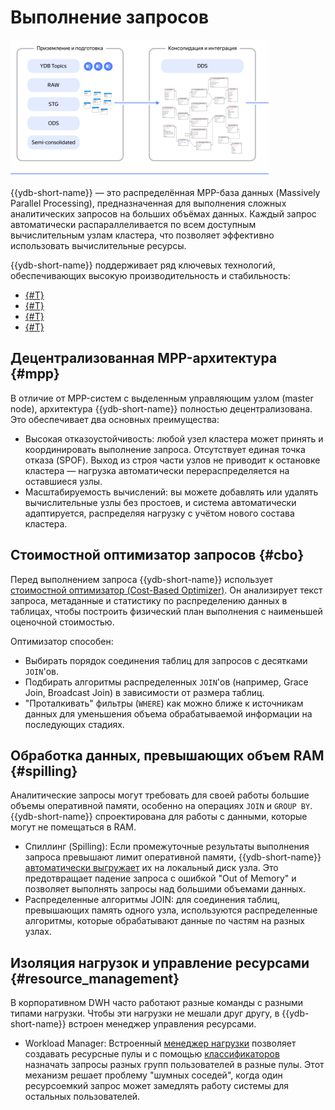 # Выполнение запросов

![](_includes/olap_execution.png)

{{ydb-short-name}} — это распределённая MPP-база данных (Massively Parallel Processing), предназначенная для выполнения сложных аналитических запросов на больших объёмах данных. Каждый запрос автоматически распараллеливается по всем доступным вычислительным узлам кластера, что позволяет эффективно использовать вычислительные ресурсы.

{{ydb-short-name}} поддерживает ряд ключевых технологий, обеспечивающих высокую производительность и стабильность:

- [{#T}](#mpp)
- [{#T}](#cbo)
- [{#T}](#spilling)
- [{#T}](#resource_management)

## Децентрализованная MPP-архитектура {#mpp}

В отличие от MPP-систем с выделенным управляющим узлом (master node), архитектура {{ydb-short-name}} полностью децентрализована. Это обеспечивает два основных преимущества:

- Высокая отказоустойчивость: любой узел кластера может принять и координировать выполнение запроса. Отсутствует единая точка отказа (SPOF). Выход из строя части узлов не приводит к остановке кластера — нагрузка автоматически перераспределяется на оставшиеся узлы.
- Масштабируемость вычислений: вы можете добавлять или удалять вычислительные узлы без простоев, и система автоматически адаптируется, распределяя нагрузку с учётом нового состава кластера.

## Стоимостной оптимизатор запросов {#cbo}

Перед выполнением запроса {{ydb-short-name}} использует [стоимостной оптимизатор (Cost-Based Optimizer)](../../../../concepts/optimizer.md). Он анализирует текст запроса, метаданные и статистику по распределению данных в таблицах, чтобы построить физический план выполнения с наименьшей оценочной стоимостью.

Оптимизатор способен:

- Выбирать порядок соединения таблиц для запросов с десятками `JOIN`'ов.
- Подбирать алгоритмы распределенных `JOIN`'ов (например, Grace Join, Broadcast Join) в зависимости от размера таблиц.
- "Проталкивать" фильтры (`WHERE`) как можно ближе к источникам данных для уменьшения объема обрабатываемой информации на последующих стадиях.

## Обработка данных, превышающих объем RAM {#spilling}

Аналитические запросы могут требовать для своей работы большие объемы оперативной памяти, особенно на операциях `JOIN` и `GROUP BY`. {{ydb-short-name}} спроектирована для работы с данными, которые могут не помещаться в RAM.

- Спиллинг (Spilling): Если промежуточные результаты выполнения запроса превышают лимит оперативной памяти, {{ydb-short-name}} [автоматически выгружает](../../../../concepts/spilling.md) их на локальный диск узла. Это предотвращает падение запроса с ошибкой "Out of Memory" и позволяет выполнять запросы над большими объемами данных.
- Распределенные алгоритмы JOIN: для соединения таблиц, превышающих память одного узла, используются распределенные алгоритмы, которые обрабатывают данные по частям на разных узлах.

## Изоляция нагрузок и управление ресурсами {#resource_management}

В корпоративном DWH часто работают разные команды с разными типами нагрузки. Чтобы эти нагрузки не мешали друг другу, в {{ydb-short-name}} встроен менеджер управления ресурсами.

- Workload Manager: Встроенный [менеджер нагрузки](../../../../dev/resource-consumption-management) позволяет создавать ресурсные пулы и с помощью [классификаторов](../../../../concepts/glossary#resource-pool-classifier) назначать запросы разных групп пользователей в разные пулы. Этот механизм решает проблему "шумных соседей", когда один ресурсоемкий запрос может замедлять работу системы для остальных пользователей.
